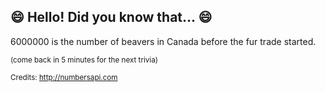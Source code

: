 ## :smile: Hello! Did you know that... :smile:
6000000 is the number of beavers in Canada before the fur trade started.

<sup>(come back in 5 minutes for the next trivia)</sup>


<sup>Credits: http://numbersapi.com</sup>
